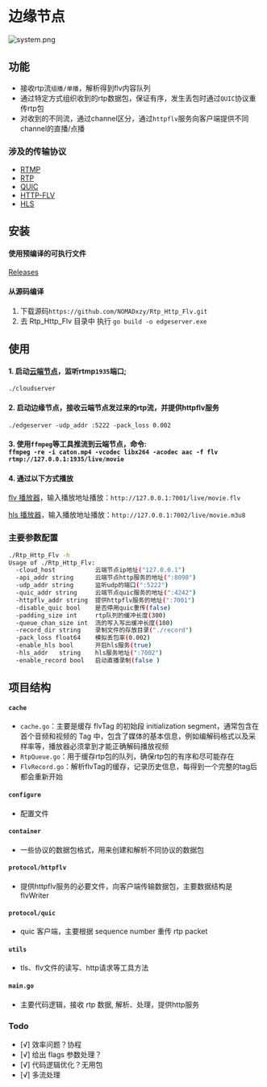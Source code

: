 # 边缘节点

![system.png](https://s2.loli.net/2022/10/04/q2GfX9DdxPhsACH.png)

## 功能
- 接收rtp流`组播/单播`，解析得到flv内容队列
- 通过特定方式组织收到的rtp数据包，保证有序，发生丢包时通过`QUIC`协议重传rtp包
- 对收到的不同流，通过channel区分，通过`httpflv`服务向客户端提供不同channel的直播/点播

### 涉及的传输协议
- [RTMP](https://github.com/melpon/rfc/blob/master/rtmp.md)
- [RTP](https://www.rfc-editor.org/rfc/rfc3550.html)
- [QUIC](https://datatracker.ietf.org/doc/html/rfc9000)
- [HTTP-FLV](https://ossrs.io/lts/en-us/docs/v4/doc/delivery-http-flv)
- [HLS](https://www.rfc-editor.org/rfc/pdfrfc/rfc8216.txt.pdf)

## 安装

#### 使用预编译的可执行文件
[Releases](https://github.com/NOMADxzy/Rtp_Http_Flv/releases)
#### 从源码编译
1. 下载源码`https://github.com/NOMADxzy/Rtp_Http_Flv.git`
2. 去 Rtp_Http_Flv 目录中 执行 `go build -o edgeserver.exe`

## 使用

#### 1. 启动[云端节点](https://github.com/NOMADxzy/Rtmp_Rtp_Flv)，监听rtmp`1935`端口;
`./cloudserver`

#### 2. 启动边缘节点，接收云端节点发过来的rtp流，并提供httpflv服务
`./edgeserver -udp_addr :5222 -pack_loss 0.002`

#### 3. 使用`ffmpeg`等工具推流到云端节点，命令: <br>`ffmpeg -re -i caton.mp4 -vcodec libx264 -acodec aac -f flv  rtmp://127.0.0.1:1935/live/movie`

#### 4. 通过以下方式播放
[flv 播放器](http://bilibili.github.io/flv.js/demo/)，输入播放地址播放：`http://127.0.0.1:7001/live/movie.flv` <br>

[hls 播放器](http://players.akamai.com/players/hlsjs)，输入播放地址播放：`http://127.0.0.1:7002/live/movie.m3u8`



### 主要参数配置

```bash
./Rtp_Http_Flv -h
Usage of ./Rtp_Http_Flv:
  -cloud_host           云端节点ip地址("127.0.0.1") 
  -api_addr string      云端节点http服务的地址(":8090")
  -udp_addr string      监听udp的端口(":5222")
  -quic_addr string     云端节点quic服务的地址(":4242")
  -httpflv_addr string  提供httpflv服务的地址(":7001")
  -disable_quic bool    是否停用quic重传(false)
  -padding_size int     rtp队列的缓冲长度(300)
  -queue_chan_size int  流的写入写出缓冲长度(100)
  -record_dir string    录制文件的存放目录("./record")
  -pack_loss float64    模拟丢包率(0.002)
  -enable_hls bool      开启hls服务(true)
  -hls_addr   string    hls服务地址(":7002")
  -enable_record bool   启动直播录制(false )
```



## 项目结构
#### `cache`
- `cache.go`：主要是缓存 flvTag 的初始段 initialization segment，通常包含在首个音频和视频的 Tag 中，包含了媒体的基本信息，例如编解码格式以及采样率等，播放器必须拿到才能正确解码播放视频
- `RtpQueue.go`：用于缓存rtp包的队列，确保rtp包的有序和尽可能存在
- `FlvRecord.go`：解析flvTag的缓存，记录历史信息，每得到一个完整的tag后都会重新开始

#### `configure`
- 配置文件

#### `container`
- 一些协议的数据包格式，用来创建和解析不同协议的数据包

#### `protocol/httpflv`
- 提供httpflv服务的必要文件，向客户端传输数据包，主要数据结构是 flvWriter

#### `protocol/quic`
- quic 客户端，主要根据 sequence number 重传 rtp packet

#### `utils`
- tls、flv文件的读写、http请求等工具方法

#### `main.go`
- 主要代码逻辑，接收 rtp 数据, 解析、处理，提供http服务


### Todo

- [√] 效率问题？协程
- [√] 给出 flags 参数处理？
- [√] 代码逻辑优化？无用包
- [√] 多流处理